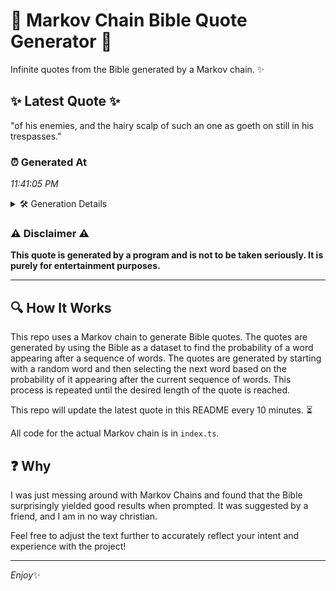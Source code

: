 # 📖 Markov Chain Bible Quote Generator 📖

Infinite quotes from the Bible generated by a Markov chain. ✨

## ✨ Latest Quote ✨
"of his enemies, and the hairy scalp of such an one as goeth on still in his trespasses."

### ⏰ Generated At
*11:41:05 PM*

<details>
    <summary>🛠️ Generation Details</summary>
    <p>
        <strong>🌱 Seed:</strong> of<br>
        <strong>🔄 Iterations:</strong> 17<br>
        <strong>📜 Context History:</strong><br>[ of ]: his<br>[ of, his ]: enemies,<br>[ of, his, enemies, ]: and<br>[ of, his, enemies,, and ]: the<br>[ of, his, enemies,, and, the ]: hairy<br>[ of, his, enemies,, and, the, hairy ]: scalp<br>[ his, enemies,, and, the, hairy, scalp ]: of<br>[ enemies,, and, the, hairy, scalp, of ]: such<br>[ and, the, hairy, scalp, of, such ]: an<br>[ the, hairy, scalp, of, such, an ]: one<br>[ hairy, scalp, of, such, an, one ]: as<br>[ scalp, of, such, an, one, as ]: goeth<br>[ of, such, an, one, as, goeth ]: on<br>[ such, an, one, as, goeth, on ]: still<br>[ an, one, as, goeth, on, still ]: in<br>[ one, as, goeth, on, still, in ]: his<br>[ as, goeth, on, still, in, his ]: trespasses.<br>
    </p>
</details>

### ⚠️ Disclaimer ⚠️
**This quote is generated by a program and is not to be taken seriously. It is purely for entertainment purposes.**

---

## 🔍 How It Works

This repo uses a Markov chain to generate Bible quotes. The quotes are generated by using the Bible as a dataset to find the probability of a word appearing after a sequence of words. The quotes are generated by starting with a random word and then selecting the next word based on the probability of it appearing after the current sequence of words. This process is repeated until the desired length of the quote is reached.

This repo will update the latest quote in this README every 10 minutes. ⏳

All code for the actual Markov chain is in `index.ts`.

## ❓ Why

I was just messing around with Markov Chains and found that the Bible surprisingly yielded good results when prompted. 
It was suggested by a friend, and I am in no way christian.

Feel free to adjust the text further to accurately reflect your intent and experience with the project!

---

*Enjoy*✨
